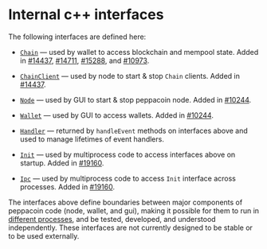 # Internal c++ interfaces

The following interfaces are defined here:

* [`Chain`](chain.h) — used by wallet to access blockchain and mempool state. Added in [#14437](https://github.com/peppacoin/peppacoin/pull/14437), [#14711](https://github.com/peppacoin/peppacoin/pull/14711), [#15288](https://github.com/peppacoin/peppacoin/pull/15288), and [#10973](https://github.com/peppacoin/peppacoin/pull/10973).

* [`ChainClient`](chain.h) — used by node to start & stop `Chain` clients. Added in [#14437](https://github.com/peppacoin/peppacoin/pull/14437).

* [`Node`](node.h) — used by GUI to start & stop peppacoin node. Added in [#10244](https://github.com/peppacoin/peppacoin/pull/10244).

* [`Wallet`](wallet.h) — used by GUI to access wallets. Added in [#10244](https://github.com/peppacoin/peppacoin/pull/10244).

* [`Handler`](handler.h) — returned by `handleEvent` methods on interfaces above and used to manage lifetimes of event handlers.

* [`Init`](init.h) — used by multiprocess code to access interfaces above on startup. Added in [#19160](https://github.com/peppacoin/peppacoin/pull/19160).

* [`Ipc`](ipc.h) — used by multiprocess code to access `Init` interface across processes. Added in [#19160](https://github.com/peppacoin/peppacoin/pull/19160).

The interfaces above define boundaries between major components of peppacoin code (node, wallet, and gui), making it possible for them to run in [different processes](../../doc/multiprocess.md), and be tested, developed, and understood independently. These interfaces are not currently designed to be stable or to be used externally.

